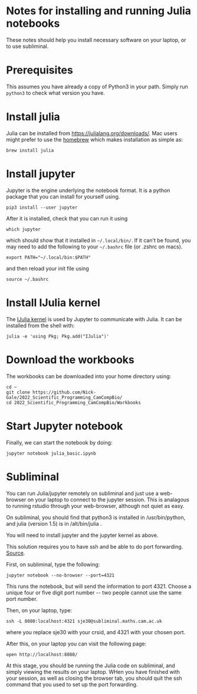 # Notes for installing and running Julia notebooks

These notes should help you install necessary software on your laptop,
or to use subliminal.


# Prerequisites

This assumes you have already a copy of Python3 in your path.  Simply
run `python3` to check what version you have.


# Install julia

Julia can be installed from <https://julialang.org/downloads/>.  Mac
users might prefer to use the [homebrew](https://brew.sh) which makes
installation as simple as:

```
brew install julia
```

# Install jupyter


Jupyter is the engine underlying the notebook format.  It is a python
package that you can install for yourself using.

```
pip3 install --user jupyter
```

After it is installed, check that you can run it using
```
which jupyter
```
which should show that it installed in `~/.local/bin/`.  If it can't
be found, you may need to add the following to your 
`~/.bashrc` file (or .zshrc on macs).

```
export PATH="~/.local/bin:$PATH"
```

and then reload your init file using
```
source ~/.bashrc
```


# Install IJulia kernel

The [IJulia kernel](https://github.com/JuliaLang/IJulia.jl) is used by
Jupyter to communicate with Julia.  It can be installed from the shell
with:

```
julia -e 'using Pkg; Pkg.add("IJulia")'
```


# Download the workbooks

The workbooks can be downloaded into your home directory using:

```
cd ~
git clone https://github.com/Nick-Gale/2022_Scientific_Programming_CamCompBio/
cd 2022_Scientific_Programming_CamCompBio/Workbooks
```

# Start Jupyter notebook

Finally, we can start the notebook by doing:

```
jupyter notebook julia_basic.ipynb
```

# Subliminal

You can run Julia/jupyter remotely on subliminal and just use a web-browser
on your laptop to connect to the jupyter session.  This is analagous
to running rstudio through your web-browser, although not quiet as easy.

On subliminal, you should find that python3 is installed in
/usr/bin/python, and julia (version 1.5) is in /alt/bin/julia .

You will need to install jupyter and the jupyter kernel as above.

This solution requires you to have ssh and be able to do port
forwarding.
[Source](https://docs.anaconda.com/anaconda/user-guide/tasks/remote-jupyter-notebook/).


First, on subliminal, type the following:

```
jupyter notebook --no-browser --port=4321
```

This runs the notebook, but will send the information to port 4321.
Choose a unique four or five digit port number -- two people cannot
use the same port number.


Then, on your laptop, type:
```
ssh -L 8080:localhost:4321 sje30@subliminal.maths.cam.ac.uk
```

where you replace sje30 with your crsid, and 4321 with your chosen
port.

After this, on your laptop you can visit the following page:

```
open http://localhost:8080/
```

At this stage, you should be running the Julia code on subliminal, and
simply viewing the results on your laptop.  WHen you have finished
with your session, as well as closing the browser tab, you should
quit the ssh command that you used to set up the port forwarding.
